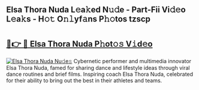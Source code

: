 ## Elsa Thora Nuda L𝚎a𝚔ed N𝚞𝚍e - Part-Fii Vi𝚍𝚎o L𝚎a𝚔s - H𝚘𝚝 O𝚗𝚕yf𝚊ns P𝚑𝚘tos tzscp

# <h2><a href="http://kf0shvp.oniu.top/?m=Elsa+Thora+Nuda">🔗👉 🔴 Elsa Thora Nuda P𝚑ot𝚘𝚜 V𝚒d𝚎o</a></h2>

[![Elsa Thora Nuda Nu𝚍e𝚜](https://i.imgur.com/0qMVB7G.gif)](http://kf0shvp.oniu.top/?m=Elsa+Thora+Nuda)
Cybernetic performer and multimedia innovator Elsa Thora Nuda, famed for sharing dance and lifestyle ideas through viral dance routines and brief films. Inspiring coach Elsa Thora Nuda, celebrated for their ability to bring out the best in their athletes and teams.  

